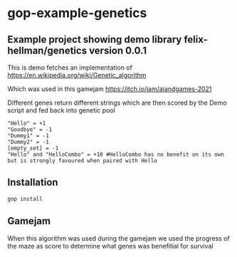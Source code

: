 # gop-example-genetics

## Example project showing demo library felix-hellman/genetics version 0.0.1

This is demo fetches an implementation of https://en.wikipedia.org/wiki/Genetic_algorithm

Which was used in this gamejam https://itch.io/jam/aiandgames-2021


Different genes return different strings which are then scored by the Demo script and fed back into genetic pool

```
"Hello" = +1
"Goodbye" = -1
"Dummy1" = -1
"Dummy2" = -1
[empty_set] = -1
"Hello" and "HelloCombo" = +10 #HelloCombo has no benefit on its own but is strongly favoured when paired with Hello
```

## Installation
```bash
gop install
```

## Gamejam
When this algorithm was used during the gamejam we used the progress of the maze as score to determine what genes was benefitial for survival
